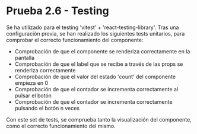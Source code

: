 # Prueba 2.6 - Testing

Se ha utilizado para el testing 'vitest' + 'react-testing-library'. Tras una configuración previa, se han realizado los siguientes tests unitarios, para comprobar el correcto funcionamiento del componente:

- Comprobación de que el componente se renderiza correctamente en la pantalla
- Comprobación de que el label que se recibe a través de las props se renderiza correctamente
- Comprobación de que el valor del estado 'count' del componente empieza en 0
- Comprobación de que el contador se incrementa correctamente al pulsar el botón
- Comprobación de que el contador se incrementa correctamente pulsando el botón n veces

Con este set de tests, se comprueba tanto la visualización del componente, como el correcto funcionamiento del mismo.